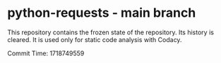 # python-requests - main branch

This repository contains the frozen state of the repository.
Its history is cleared. It is used only for static code
analysis with Codacy.

Commit Time: 1718749559